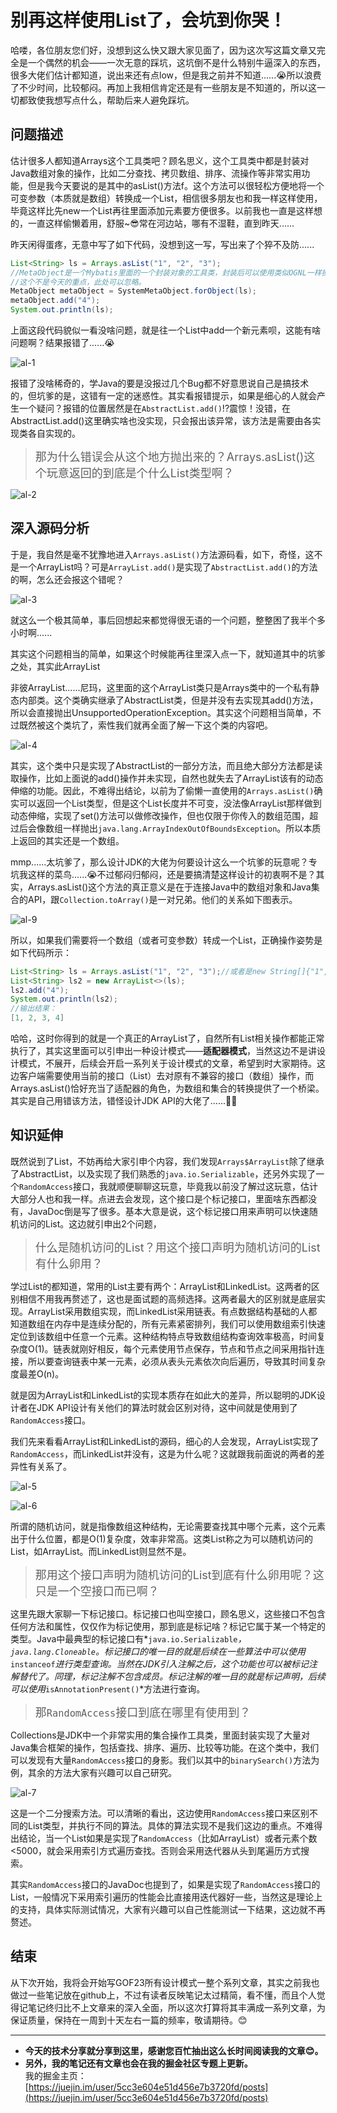 # 别再这样使用List了，会坑到你哭！

哈喽，各位朋友您们好，没想到这么快又跟大家见面了，因为这次写这篇文章又完全是一个偶然的机会——一次无意的踩坑，这坑倒不是什么特别牛逼深入的东西，很多大佬们估计都知道，说出来还有点low，但是我之前并不知道......😭所以浪费了不少时间，比较郁闷。再加上我相信肯定还是有一些朋友是不知道的，所以这一切都致使我想写点什么，帮助后来人避免踩坑。

## 问题描述

估计很多人都知道Arrays这个工具类吧？顾名思义，这个工具类中都是封装对Java数组对象的操作，比如二分查找、拷贝数组、排序、流操作等非常实用功能，但是我今天要说的是其中的asList()方法f。这个方法可以很轻松方便地将一个可变参数（本质就是数组）转换成一个List，相信很多朋友也和我一样这样使用，毕竟这样比先new一个List再往里面添加元素要方便很多。以前我也一直是这样想的，一直这样偷懒着用，舒服~😎常在河边站，哪有不湿鞋，直到昨天......

昨天闲得蛋疼，无意中写了如下代码，没想到这一写，写出来了个猝不及防...... 

```java
List<String> ls = Arrays.asList("1", "2", "3");
//MetaObject是一个Mybatis里面的一个封装对象的工具类，封装后可以使用类似OGNL一样操作对象的属性，这个我从Mybatis里单独提取出来放github上了，有兴趣的可以玩玩。
//这个不是今天的重点，此处可以忽略。
MetaObject metaObject = SystemMetaObject.forObject(ls);
metaObject.add("4");
System.out.println(ls);
```

上面这段代码貌似一看没啥问题，就是往一个List中add一个新元素呗，这能有啥问题啊？结果报错了......😭

![al-1](assets/al-1.jpg)

报错了没啥稀奇的，学Java的要是没报过几个Bug都不好意思说自己是搞技术的，但坑爹的是，这错有一定的迷惑性。其实看报错提示，如果是细心的人就会产生一个疑问？报错的位置居然是在`AbstractList.add()`!?震惊！没错，在AbstractList.add()这里确实啥也没实现，只会报出该异常，该方法是需要由各实现类各自实现的。

> <font size=4>那为什么错误会从这个地方抛出来的？Arrays.asList()这个玩意返回的到底是个什么List类型啊？</font>

![al-2](assets/al-2.jpg)



## 深入源码分析

于是，我自然是毫不犹豫地进入`Arrays.asList()`方法源码看，如下，奇怪，这不是一个ArrayList吗？可是`ArrayList.add()`是实现了`AbstractList.add()`的方法的啊，怎么还会报这个错呢？

![al-3](assets/al-3.jpg)

就这么一个极其简单，事后回想起来都觉得很无语的一个问题，整整困了我半个多小时啊......

其实这个问题相当的简单，如果这个时候能再往里深入点一下，就知道其中的坑爹之处，其实此ArrayList

非彼ArrayList......尼玛，这里面的这个ArrayList类只是Arrays类中的一个私有静态内部类。这个类确实继承了AbstractList类，但是并没有去实现其add()方法，所以会直接抛出UnsupportedOperationException。其实这个问题相当简单，不过既然被这个类坑了，索性我们就再全面了解一下这个类的内容吧。

![al-4](assets/al-4.jpg)

其实，这个类中只是实现了AbstractList的一部分方法，而且绝大部分方法都是读取操作，比如上面说的add()操作并未实现，自然也就失去了ArrayList该有的动态伸缩的功能。因此，不难得出结论，以前为了偷懒一直使用的`Arrays.asList()`确实可以返回一个List类型，但是这个List长度并不可变，没法像ArrayList那样做到动态伸缩，实现了set()方法可以做修改操作，但也仅限于你传入的数组范围，超过后会像数组一样抛出`java.lang.ArrayIndexOutOfBoundsException`。所以本质上返回的其实还是一个数组。

mmp......太坑爹了，那么设计JDK的大佬为何要设计这么一个坑爹的玩意呢？专坑我这样的菜鸟......😭不过郁闷归郁闷，还是要搞清楚这样设计的初衷啊不是？其实，Arrays.asList()这个方法的真正意义是在于连接Java中的数组对象和Java集合的API，跟`Collection.toArray()`是一对兄弟。他们的关系如下图表示。

![al-9](assets/al-9.jpg)

所以，如果我们需要将一个数组（或者可变参数）转成一个List，正确操作姿势是如下代码所示：

```java
List<String> ls = Arrays.asList("1", "2", "3");//或者是new String[]{"1", "2", "3"}
List<String> ls2 = new ArrayList<>(ls);
ls2.add("4");
System.out.println(ls2);
//输出结果：
[1, 2, 3, 4]
```

哈哈，这时你得到的就是一个真正的ArrayList了，自然所有List相关操作都能正常执行了，其实这里面可以引申出一种设计模式——**适配器模式**，当然这边不是讲设计模式，不展开，后续会开启一系列关于设计模式的文章，希望到时大家期待。这边客户端需要使用当前的接口（List）去对原有不兼容的接口（数组）操作，而Arrays.asList()恰好充当了适配器的角色，为数组和集合的转换提供了一个桥梁。其实是自己用错该方法，错怪设计JDK API的大佬了......🤦‍♂️

## 知识延伸

既然说到了List，不妨再给大家引申个内容，我们发现`Arrays$ArrayList`除了继承了AbstractList，以及实现了我们熟悉的`java.io.Serializable`，还另外实现了一个`RandomAccess`接口，我就顺便聊聊这玩意，毕竟我以前没了解过这玩意，估计大部分人也和我一样。点进去会发现，这个接口是个标记接口，里面啥东西都没有，JavaDoc倒是写了很多。基本大意是说，这个标记接口用来声明可以快速随机访问的List。这边就引申出2个问题，

> <font size=4>什么是随机访问的List？用这个接口声明为随机访问的List有什么卵用？</font>

学过List的都知道，常用的List主要有两个：ArrayList和LinkedList。这两者的区别相信不用我再赘述了，这也是面试题的高频选择。这两者最大的区别就是底层实现。ArrayList采用数组实现，而LinkedList采用链表。有点数据结构基础的人都知道数组在内存中是连续分配的，所有元素紧密排列，我们可以使用数组索引快速定位到该数组中任意一个元素。这种结构特点导致数组结构查询效率极高，时间复杂度O(1)。链表就刚好相反，每个元素使用节点保存，节点和节点之间采用指针连接，所以要查询链表中某一元素，必须从表头元素依次向后遍历，导致其时间复杂度最差O(n)。

就是因为ArrayList和LinkedList的实现本质存在如此大的差异，所以聪明的JDK设计者在JDK API设计有关他们的算法时就会区别对待，这中间就是使用到了`RandomAccess`接口。

我们先来看看ArrayList和LinkedList的源码，细心的人会发现，ArrayList实现了`RandomAccess`，而LinkedList并没有，这是为什么呢？这就跟我前面说的两者的差异性有关系了。

![al-5](assets/al-5.jpg)

![al-6](assets/al-6.jpg)

所谓的随机访问，就是指像数组这种结构，无论需要查找其中哪个元素，这个元素出于什么位置，都是O(1)复杂度，效率非常高。这类List称之为可以随机访问的List，如ArrayList。而LinkedList则显然不是。

><font size=4>那用这个接口声明为随机访问的List到底有什么卵用呢？这只是一个空接口而已啊？</font>

这里先跟大家聊一下标记接口。标记接口也叫空接口，顾名思义，这些接口不包含任何方法和属性，仅仅作为标记使用，那到底是标记啥？标记它属于某一个特定的类型。Java中最典型的标记接口有*`java.io.Serializable`*，  *`java.lang.Cloneable`*。标记接口的唯一目的就是后续在一些算法中可以使用*`instanceof`*进行类型查询。当然在JDK引入注解之后，这个功能也可以被标记注解替代了。同理，标记注解不包含成员。标记注解的唯一目的就是标记声明，后续可以使用*`isAnnotationPresent()`*方法进行查询。

><font size=4>那`RandomAccess`接口到底在哪里有使用到？</font>

Collections是JDK中一个非常实用的集合操作工具类，里面封装实现了大量对Java集合框架的操作，包括查找、排序、遍历、比较等功能。在这个类中，我们可以发现有大量`RandomAccess`接口的身影。我们以其中的`binarySearch()`方法为例，其余的方法大家有兴趣可以自己研究。

![al-7](assets/al-7.jpg)

这是一个二分搜索方法。可以清晰的看出，这边使用`RandomAccess`接口来区别不同的List类型，并执行不同的算法。具体的算法实现不是我们这边的重点。不难得出结论，当一个List如果是实现了`RandomAccess`（比如ArrayList）或者元素个数<5000，就会采用索引方式遍历查找。否则会采用迭代器从头到尾遍历方式搜索。

其实`RandomAccess`接口的JavaDoc也提到了，如果是实现了`RandomAccess`接口的List，一般情况下采用索引遍历的性能会比直接用迭代器好一些，当然这是理论上的支持，具体实际测试情况，大家有兴趣可以自己性能测试一下结果，这边就不再赘述。

## 结束

从下次开始，我将会开始写GOF23所有设计模式一整个系列文章，其实之前我也做过一些笔记放在github上，不过有读者反映笔记太过精简，看不懂，而且个人觉得记笔记终归比不上文章来的深入全面，所以这次打算将其丰满成一系列文章，为保证质量，保持在一周到十天左右一篇的频率，敬请期待。😊

--------

- **今天的技术分享就分享到这里，感谢您百忙抽出这么长时间阅读我的文章😊。**
- **另外，我的笔记还有文章也会在我的掘金社区专题上更新。**  
我的掘金主页：[https://juejin.im/user/5cc3e604e51d456e7b3720fd/posts](https://juejin.im/user/5cc3e604e51d456e7b3720fd/posts)

